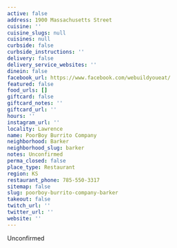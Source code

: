 ```yaml
---
active: false
address: 1900 Massachusetts Street
cuisine: ''
cuisine_slugs: null
cuisines: null
curbside: false
curbside_instructions: ''
delivery: false
delivery_service_websites: ''
dinein: false
facebook_url: https://www.facebook.com/webuildyoueat/
featured: false
food_urls: []
giftcard: false
giftcard_notes: ''
giftcard_url: ''
hours: ''
instagram_url: ''
locality: Lawrence
name: PoorBoy Burrito Company
neighborhood: Barker
neighborhood_slug: barker
notes: Unconfirmed
perma_closed: false
place_type: Restaurant
region: KS
restaurant_phone: 785-550-3317
sitemap: false
slug: poorboy-burrito-company-barker
takeout: false
twitch_url: ''
twitter_url: ''
website: ''
---
```


Unconfirmed